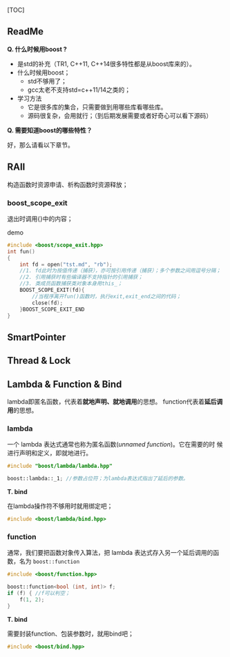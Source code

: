 [TOC]

## ReadMe
**Q. 什么时候用boost ?**

- 是std的补充（TR1, C++11, C++14很多特性都是从boost库来的）。
- 什么时候用boost；
  - std不够用了；
  - gcc太老不支持std=c++11/14之类的；
- 学习方法
  - 它是很多库的集合，只需要做到用哪些库看哪些库。
  - 源码很复杂，会用就行；（到后期发展需要或者好奇心可以看下源码）



**Q. 需要知道boost的哪些特性？**

好，那么请看以下章节。




## RAII
构造函数时资源申请、析构函数时资源释放；

### boost\_scope\_exit
退出时调用{}中的内容；

demo
```cpp
#include <boost/scope_exit.hpp>
int fun()
{
	int fd = open("tst.md", "rb");
	//1. fd此时为按值传递（捕获），亦可按引用传递（捕获）；多个参数之间用逗号分隔；
	//2. 引用捕获时有些编译器不支持指针的引用捕获；
	//3. 类成员函数捕获类对象本身用this_；
	BOOST_SCOPE_EXIT(fd){
		//当程序离开fun()函数时，执行exit,exit_end之间的代码；
		close(fd);
	}BOOST_SCOPE_EXIT_END
}
```



## SmartPointer



## Thread & Lock



## Lambda & Function & Bind

lambda即匿名函数，代表着**就地声明、就地调用**的思想。
function代表着**延后调用**的思想。

### lambda

一个 lambda 表达式通常也称为匿名函数(*unnamed function*)。它在需要的时 候进行声明和定义，即就地进行。

```cpp
#include "boost/lambda/lambda.hpp"

boost::lambda::_1; //参数占位符；为lambda表达式指出了延后的参数。
```



**T. bind**

在lambda操作符不够用时就用绑定吧；

```cpp
#include <boost/lambda/bind.hpp>
```





### function

通常，我们要把函数对象传入算法，把 lambda 表达式存入另一个延后调用的函数，名为 `boost::function`

```cpp
#include <boost/function.hpp>

boost::function<bool (int, int)> f;
if (f) { //f可以判空；
    f(1, 2);
}
```



**T. bind**

需要封装function、包装参数时，就用bind吧；

```cpp
#include <boost/bind.hpp>
```

